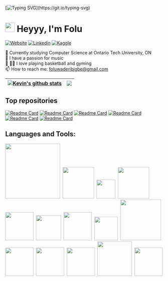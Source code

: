 [![Typing SVG](https://readme-typing-svg.herokuapp.com?font=Courier+new&color=%23808080&size=40&width=800&duration=6969&lines=WELCOME+TO+MY+PAGE!)](https://git.io/typing-svg)
# <img src="https://raw.githubusercontent.com/iampavangandhi/iampavangandhi/master/gifs/Hi.gif" width="30px"> Heyyy, I'm Folu

[![Website](https://img.shields.io/badge/foluwaderibigbe.com-grey?style=for-the-badge&url=https%3A%2F%2Fkevinfeng.ga)](https://foluwaderibigbe.com/)
[![Linkedin](https://img.shields.io/badge/LinkedIn-blue?style=for-the-badge&logo=linkedin&labelColor=blue&link=www.linkedin.com/in/foluwaderibigbe)](https://www.linkedin.com/in/foluwaderibigbe)
[![Kaggle](https://img.shields.io/badge/Kaggle-20BEFF?style=for-the-badge&logo=Kaggle&logoColor=white&link=www.kaggle.com/foluaderibigbe)](https://www.kaggle.com/foluaderibigbe)

:school: Currently studying Computer Science at Ontario Tech University, ON</br>
:musical_note: I have a passion for music</br>
:basketball: :weight_lifting_man: I love playing basketball and gyming</br>
:mailbox: How to reach me: <a href="mailto:foluwaderibigbe@gmail.com">foluwaderibigbe@gmail.com</a>

| <a href="https://github.com/anuraghazra/github-readme-stats"><img align="center" src="https://github-readme-stats.vercel.app/api?username=6lvcknight&theme=github_dark&hide=contribs,issues&show_icons=true&hide_border=true" alt="Kevin's github stats" /></a> | <a href="https://github.com/anuraghazra/github-readme-stats"><img align="center" src="https://github-readme-stats.vercel.app/api/top-langs/?username=6lvcknight&theme=github_dark&layout=compact&hide_border=true" /></a> |
| ------------- | ------------- |

## Top repositories
[![Readme Card](https://github-readme-stats.vercel.app/api/pin/?username=6lvcknight&repo=-Airplane-Price-Prediction-Model&theme=github_dark)](https://github.com/6lvcknight/-Airplane-Price-Prediction-Model)
[![Readme Card](https://github-readme-stats.vercel.app/api/pin/?username=6lvcknight&repo=Changing-Weather-Extremes&theme=github_dark)](https://github.com/6lvcknight/Changing-Weather-Extremes)
[![Readme Card](https://github-readme-stats.vercel.app/api/pin/?username=6lvcknight&repo=Sentiment-Analysis-project-for-poetry&theme=github_dark)](https://github.com/6lvcknight/Sentiment-Analysis-project-for-poetry)
[![Readme Card](https://github-readme-stats.vercel.app/api/pin/?username=6lvcknight&repo=Sentiment-Analysis-of-IMDB-Reviews&theme=github_dark)](https://github.com/6lvcknight/Sentiment-Analysis-of-IMDB-Reviews)
[![Readme Card](https://github-readme-stats.vercel.app/api/pin/?username=6lvcknight&repo=Portfolio&theme=github_dark)](https://github.com/6lvcknight/Portfolio)
[![Readme Card](https://github-readme-stats.vercel.app/api/pin/?username=6lvcknight&repo=CalendarCPP&theme=github_dark)](https://github.com/6lvcknight/CalendarCPP)


## Languages and Tools:
<div>
  <img width=175px src="https://img.shields.io/badge/Visual_Studio_Code-0078D4?style=for-the-badge&logo=visual%20studio%20code&logoColor=white">&nbsp;
  <img width=100px src="https://img.shields.io/badge/Jupyter-F37626.svg?&style=for-the-badge&logo=Jupyter&logoColor=white">&nbsp;
  <img width=60px src="https://img.shields.io/badge/JSS-F7DF1E?style=for-the-badge&logo=JSS&logoColor=white">&nbsp;
  <img width=100px src="https://img.shields.io/badge/OpenJDK-ED8B00?style=for-the-badge&logo=openjdk&logoColor=white">&nbsp;
  <img width=90px src="https://img.shields.io/badge/React-20232A?style=for-the-badge&logo=react&logoColor=61DAFB">&nbsp;
  <img width=80px src="https://img.shields.io/badge/C%2B%2B-00599C?style=for-the-badge&logo=c%2B%2B&logoColor=white">&nbsp;
  <img width=90px src="https://img.shields.io/badge/HTML5-E34F26?style=for-the-badge&logo=html5&logoColor=white">&nbsp;
  <img width=75px src="https://img.shields.io/badge/CSS3-1572B6?style=for-the-badge&logo=css3&logoColor=white">&nbsp;
  <img width=130px src="https://img.shields.io/badge/JavaScript-323330?style=for-the-badge&logo=javascript&logoColor=F7DF1E">&nbsp;
  <img width=90px src="https://img.shields.io/badge/Numpy-777BB4?style=for-the-badge&logo=numpy&logoColor=white">&nbsp;
  <img width=90px src="https://img.shields.io/badge/Pandas-2C2D72?style=for-the-badge&logo=pandas&logoColor=white">&nbsp;
  <img width=90px src="https://img.shields.io/badge/Python-FFD43B?style=for-the-badge&logo=python&logoColor=blue">&nbsp;
  <img width=110px src="https://img.shields.io/badge/TypeScript-007ACC?style=for-the-badge&logo=typescript&logoColor=white">&nbsp;
  <img width=90px src="https://img.shields.io/badge/mac%20os-000000?style=for-the-badge&logo=apple&logoColor=white">&nbsp;
  

</br>
